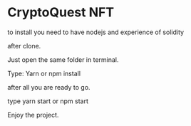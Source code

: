 # CryptoQuest NFT

to install you need to have nodejs and experience of solidity

after clone.

Just open the same folder in terminal.

Type: Yarn or npm install

after all you are ready to go.

type yarn start or npm start

Enjoy the project.

